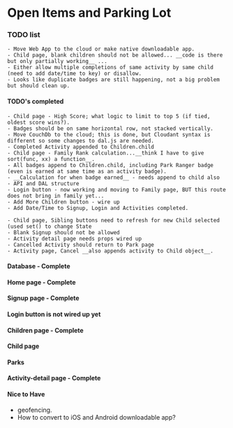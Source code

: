# Open Items and Parking Lot

### TODO list
    - Move Web App to the cloud or make native downloadable app.
    - Child page, blank children should not be allowed... __code is there but only partially working__ ...
    - Either allow multiple completions of same activity by same child (need to add date/time to key) or disallow.
    - Looks like duplicate badges are still happening, not a big problem but should clean up.
  

  #### TODO's completed
    - Child page - High Score; what logic to limit to top 5 (if tied, oldest score wins?).
    - Badges should be on same horizontal row, not stacked vertically.
    - Move CouchDb to the cloud; this is done, but Cloudant syntax is different so some changes to dal.js are needed.
    - Completed Activity appended to Children.child
    - Child page - Family Rank calculation...__think I have to give sort(func, xx) a function__.
    - All badges append to Children.child, including Park Ranger badge (even is earned at same time as an activity badge).
    - __Calculation for when badge earned__ - needs append to child also
    - API and DAL structure
    - Login button - now working and moving to Family page, BUT this route does not bring in family yet...
    - Add More Children button - wire up
    - Add Date/Time to Signup, Login and Activities completed.

    - Child page, Sibling buttons need to refresh for new Child selected (used set() to change State
    - Blank Signup should not be allowed
    - Activity detail page needs props wired up
    - Cancelled Activity should return to Park page
    - Activity page, Cancel __also appends activity to Child object__.


#### Database - Complete

#### Home page - Complete

#### Signup page - Complete

#### Login button is not wired up yet


#### Children page - Complete

#### Child page

#### Parks

#### Activity-detail page - Complete



#### Nice to Have
  - geofencing.
  - How to convert to iOS and Android downloadable app?
